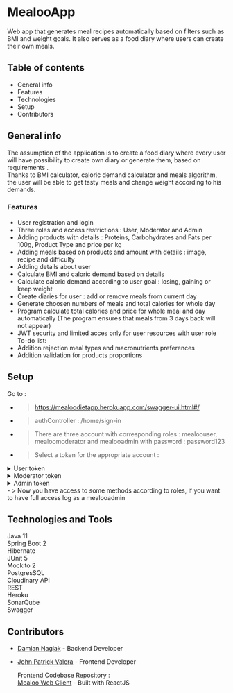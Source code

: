# MealooApp 

Web app that generates meal recipes automatically based on filters such as BMI and weight goals.
It also serves as a food diary where users can create their own meals.

## Table of contents
* General info
* Features
* Technologies 
* Setup
* Contributors

## General info

 The assumption of the application is to create a food diary where every user
 will have possibility to create own diary or generate them, based on requirements . <br>
     Thanks to BMI calculator, caloric demand calculator and meals algorithm, the user will be able to get tasty meals
 and change weight according to his demands.
 
### Features

 * User registration and login
 * Three roles and access restrictions : User, Moderator and Admin
 * Adding products with details : Proteins, Carbohydrates and Fats per 100g, Product Type and price per kg 
 * Adding meals based on products and amount with details : image, recipe and difficulty 
 * Adding details about user
 * Calculate BMI and caloric demand based on details
 * Calculate caloric demand according to user goal : losing, gaining or keep weight
 * Create diaries for user : add or remove meals from current day 
 * Generate choosen numbers of meals and total calories for whole day
 * Program calculate total calories and price for whole meal and day automatically
  (The program ensures that meals from 3 days back will not appear) <br>
 * JWT security and limited acces only for user resources with user role <br>
  To-do list:
 * Addition rejection meal types and macronutrients preferences
 * Addition validation for products proportions 

## Setup
Go to : 
- > https://mealoodietapp.herokuapp.com/swagger-ui.html#/
- > authController : /home/sign-in
- > There are three account with corresponding roles : mealoouser, mealoomoderator and mealooadmin with password : password123
- > Select a token for the appropriate account : </br>

<details> 
  <summary> User token </summary>
Bearer eyJhbGciOiJIUzUxMiJ9.eyJzdWIiOiJtZWFsb291c2VyIiwiaWF0IjoxNjAyMjIwNTg1LCJleHAiOjE2MDIzMDY5ODV9.hZEUe8R4hm4STH4Sn_nTjZ1ipPY_GH3xzSyFq_ReWm-708MAk3dJHcluFdHNb_jSrhjTQaFL-AWj_WUB3ZBrlg
</details>
 
<details> 
  <summary> Moderator token </summary>
Bearer eyJhbGciOiJIUzUxMiJ9.eyJzdWIiOiJtZWFsb29tb2RlcmF0b3IiLCJpYXQiOjE2MDIyMjE1NzksImV4cCI6MTYwMjMwNzk3OX0.peiU5BdDjJrEoT7qWG_fpMFVqGnXmbweLNERim7P-mH_mVdNbUCMp_2Xp4Sm7NlG0fE-_b8lq1hoyYt4HG_V-A
</details>

<details> 
  <summary> Admin token </summary>
Bearer eyJhbGciOiJIUzUxMiJ9.eyJzdWIiOiJtZWFsb29hZG1pbiIsImlhdCI6MTYwMjIyMTYwOCwiZXhwIjoxNjAyMzA4MDA4fQ.a3q6fD1PFJ_RDafDYEuqT_HXOVwYzoHVM4ZrFOMRw1OLqcj_QNo80lnoENiWmKnkw2GT_1LYsTj3JpSGxe7jWw
</details>
- > Now you have access to some methods according to roles, if you want to have full access log as a mealooadmin


## Technologies and Tools

 Java 11 <br>
 Spring Boot 2 <br>
 Hibernate <br>
 JUnit 5 <br>
 Mockito 2 <br>
 PostgresSQL <br>
 Cloudinary API <br>
 REST <br>
 Heroku <br>
 SonarQube <br>
 Swagger <br>
 
 
## Contributors

* [Damian Naglak](https://github.com/naslakboss) - Backend Developer
* [John Patrick Valera](https://github.com/withoutwax13) - Frontend Developer
     
     Frontend Codebase Repository : <br>
     [Mealoo Web Client](https://github.com/withoutwax13/mealoo-web-client) - Built with ReactJS

